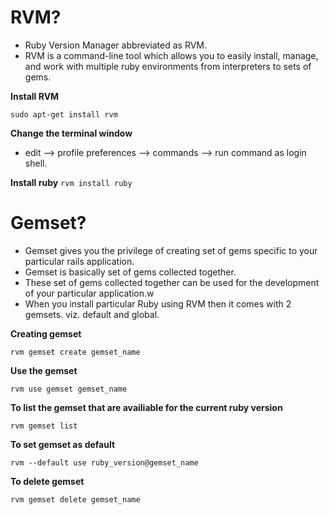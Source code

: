 # RVM?

- Ruby Version Manager abbreviated as RVM.
- RVM is a command-line tool which allows you to easily install, manage, and work with multiple ruby environments from interpreters to sets of gems.

**Install RVM**

```sudo apt-get install rvm```

**Change the terminal window**
- edit --> profile preferences --> commands --> run command as login shell.

**Install ruby**
```rvm install ruby```

# Gemset?

- Gemset gives you the privilege of creating set of gems specific to your particular rails application.
- Gemset is basically set of gems collected together.
- These set of gems collected together can be used for the development of your particular application.w
- When you install particular Ruby using RVM then it comes with 2 gemsets. viz. default and global.

**Creating gemset**

```rvm gemset create gemset_name```

**Use the gemset**

```rvm use gemset gemset_name```

**To list the gemset that are availiable for the current ruby version**

```rvm gemset list```

**To set gemset as default**

```rvm --default use ruby_version@gemset_name```

**To delete gemset**

```rvm gemset delete gemset_name```
